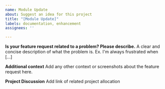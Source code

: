 ```yaml
---
name: Module Update
about: Suggest an idea for this project
title: "[Module Update]"
labels: documentation, enhancement
assignees: ''

---
```


**Is your feature request related to a problem? Please describe.**
A clear and concise description of what the problem is. Ex. I'm always frustrated when [...]

**Additional context**
Add any other context or screenshots about the feature request here.


**Project Discussion**
Add link of related project allocation
